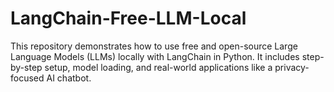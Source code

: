 # LangChain-Free-LLM-Local
 This repository demonstrates how to use free and open-source Large Language Models (LLMs) locally with LangChain in Python. It includes step-by-step setup, model loading, and real-world applications like a privacy-focused AI chatbot.
